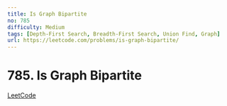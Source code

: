 ```yaml
---
title: Is Graph Bipartite
no: 785
difficulty: Medium
tags: [Depth-First Search, Breadth-First Search, Union Find, Graph]
url: https://leetcode.com/problems/is-graph-bipartite/
---
```


# 785. Is Graph Bipartite

[LeetCode](https://leetcode.com/problems/is-graph-bipartite/)

